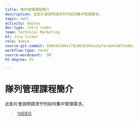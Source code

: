 ```yaml
---
title: 隊列管理課程簡介
description: 此影片會說明請求佇列如何集中管理需求。
topic: null
activity: deploy
doc-type: intro video
team: Technical Marketing
kt: Jira ticket
role: Admin
source-git-commit: 650e4d346e1792863930dcebafacab4c88f2a8bc
workflow-type: tm+mt
source-wordcount: '30'
ht-degree: 0%

---
```


# 隊列管理課程簡介

此影片會說明請求佇列如何集中管理需求。

>[!VIDEO](https://video.tv.adobe.com/v/335219/?quality=12&learn=on)
